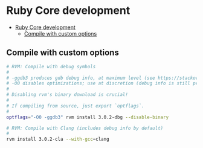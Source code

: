 # Ruby Core development

- [Ruby Core development](#ruby-core-development)
  - [Compile with custom options](#compile-with-custom-options)

## Compile with custom options

```sh
# RVM: Compile with debug symbols
#
# -ggdb3 produces gdb debug info, at maximum level (see https://stackoverflow.com/a/10475077).
# -O0 disables optimizations; use at discretion (debug info is still present)
#
# Disabling rvm's binary download is crucial!
#
# If compiling from source, just export `optflags`.
#
optflags="-O0 -ggdb3" rvm install 3.0.2-dbg --disable-binary

# RVM: Compile with Clang (includes debug info by default)
#
rvm install 3.0.2-cla --with-gcc=clang
```
